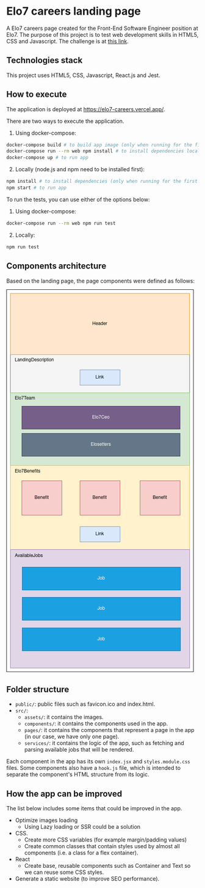 # Elo7 careers landing page

A Elo7 careers page created for the Front-End Software Engineer position at Elo7. The purpose of this project is to test web development skills in HTML5, CSS and Javascript. The challenge is at [this link](https://gist.github.com/elo7-developer/33a0844a9ac6953dd3e5).

## Technologies stack

This project uses HTML5, CSS, Javascript, React.js and Jest.

## How to execute

The application is deployed at https://elo7-careers.vercel.app/.

There are two ways to execute the application.

1) Using docker-compose:
```sh
docker-compose build # to build app image (only when running for the first time)
docker-compose run --rm web npm install # to install dependencies locally (only when running for the first time)
docker-compose up # to run app
```

2) Locally (node.js and npm need to be installed first):
```sh
npm install # to install dependencies (only when running for the first time)
npm start # to run app
```

To run the tests, you can use either of the options below:

1) Using docker-compose:
```sh
docker-compose run --rm web npm run test
```

2) Locally:
```sh
npm run test
```

## Components architecture

Based on the landing page, the page components were defined as follows:

![Components architecture](docs/components.png)

## Folder structure

- `public/`: public files such as favicon.ico and index.html.
- `src/`:
  - `assets/`: it contains the images.
  - `components/`: it contains the components used in the app.
  - `pages/`: it contains the components that represent a page in the app (in our case, we have only one page).
  - `services/`: it contains the logic of the app, such as fetching and parsing available jobs that will be rendered.

Each component in the app has its own `index.jsx` and `styles.module.css` files. Some components also have a `hook.js` file, which is intended to separate the component's HTML structure from its logic.

## How the app can be improved

The list below includes some items that could be improved in the app.

- Optimize images loading
  - Using Lazy loading or SSR could be a solution
- CSS.
  - Create more CSS variables (for example margin/padding values)
  - Create common classes that contain styles used by almost all components (i.e. a class for a flex container).
- React
  - Create base, reusable components such as Container and Text so we can reuse some CSS styles.
- Generate a static website (to improve SEO performance).
